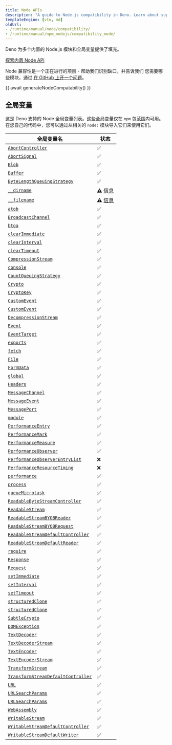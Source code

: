 ```yaml
---
title: Node APIs
description: "A guide to Node.js compatibility in Deno. Learn about supported Node.js built-in modules, global objects, and how to use Node.js packages in Deno projects."
templateEngine: [vto, md]
oldUrl:
- /runtime/manual/node/compatibility/
- /runtime/manual/npm_nodejs/compatibility_mode/
---
```


Deno 为多个内置的 Node.js 模块和全局变量提供了填充。

<a href="/api/node/" class="docs-cta runtime-cta">探索内置 Node API</a>

Node 兼容性是一个正在进行的项目 - 帮助我们识别缺口，并告诉我们
您需要哪些模块，通过
[在 GitHub 上开一个问题](https://github.com/denoland/deno)。

{{ await generateNodeCompatability() }}

## 全局变量

这是 Deno 支持的 Node 全局变量列表。这些全局变量仅在 `npm` 包范围内可用。在您自己的代码中，您可以通过从相关的 `node:` 模块导入它们来使用它们。

| 全局变量名                                                                                                            | 状态                               |
| ---------------------------------------------------------------------------------------------------------------------- | ---------------------------------- |
| [`AbortController`](https://nodejs.org/api/globals.html#class-abortcontroller)                                        | ✅                                 |
| [`AbortSignal`](https://nodejs.org/api/globals.html#class-abortsignal)                                              | ✅                                 |
| [`Blob`](https://nodejs.org/api/globals.html#class-blob)                                                            | ✅                                 |
| [`Buffer`](https://nodejs.org/api/globals.html#class-buffer)                                                        | ✅                                 |
| [`ByteLengthQueuingStrategy`](https://nodejs.org/api/globals.html#class-bytelengthqueuingstrategy)                   | ✅                                 |
| [`__dirname`](https://nodejs.org/api/globals.html#__dirname)                                                        | ⚠️ [信息](#node.js-global-objects) |
| [`__filename`](https://nodejs.org/api/globals.html#__filename)                                                      | ⚠️ [信息](#nodejs-global-objects)  |
| [`atob`](https://nodejs.org/api/globals.html#atobdata)                                                              | ✅                                 |
| [`BroadcastChannel`](https://nodejs.org/api/globals.html#broadcastchannel)                                          | ✅                                 |
| [`btoa`](https://nodejs.org/api/globals.html#btoadata)                                                              | ✅                                 |
| [`clearImmediate`](https://nodejs.org/api/globals.html#clearimmediateimmediateobject)                                 | ✅                                 |
| [`clearInterval`](https://nodejs.org/api/globals.html#clearintervalintervalobject)                                   | ✅                                 |
| [`clearTimeout`](https://nodejs.org/api/globals.html#cleartimeouttimeoutobject)                                      | ✅                                 |
| [`CompressionStream`](https://nodejs.org/api/globals.html#class-compressionstream)                                   | ✅                                 |
| [`console`](https://nodejs.org/api/globals.html#console)                                                            | ✅                                 |
| [`CountQueuingStrategy`](https://nodejs.org/api/globals.html#class-countqueuingstrategy)                             | ✅                                 |
| [`Crypto`](https://nodejs.org/api/globals.html#crypto)                                                              | ✅                                 |
| [`CryptoKey`](https://nodejs.org/api/globals.html#cryptokey)                                                        | ✅                                 |
| [`CustomEvent`](https://nodejs.org/api/globals.html#customevent)                                                    | ✅                                 |
| [`CustomEvent`](https://nodejs.org/api/globals.html#customevent)                                                    | ✅                                 |
| [`DecompressionStream`](https://nodejs.org/api/globals.html#class-decompressionstream)                               | ✅                                 |
| [`Event`](https://nodejs.org/api/globals.html#event)                                                                | ✅                                 |
| [`EventTarget`](https://nodejs.org/api/globals.html#eventtarget)                                                    | ✅                                 |
| [`exports`](https://nodejs.org/api/globals.html#exports)                                                            | ✅                                 |
| [`fetch`](https://nodejs.org/api/globals.html#fetch)                                                                | ✅                                 |
| [`File`](https://nodejs.org/api/globals.html#class-file)                                                            | ✅                                 |
| [`FormData`](https://nodejs.org/api/globals.html#class-formdata)                                                    | ✅                                 |
| [`global`](https://nodejs.org/api/globals.html#global)                                                              | ✅                                 |
| [`Headers`](https://nodejs.org/api/globals.html#class-headers)                                                      | ✅                                 |
| [`MessageChannel`](https://nodejs.org/api/globals.html#messagechannel)                                              | ✅                                 |
| [`MessageEvent`](https://nodejs.org/api/globals.html#messageevent)                                                  | ✅                                 |
| [`MessagePort`](https://nodejs.org/api/globals.html#messageport)                                                    | ✅                                 |
| [`module`](https://nodejs.org/api/globals.html#module)                                                              | ✅                                 |
| [`PerformanceEntry`](https://nodejs.org/api/globals.html#performanceentry)                                          | ✅                                 |
| [`PerformanceMark`](https://nodejs.org/api/globals.html#performancemark)                                            | ✅                                 |
| [`PerformanceMeasure`](https://nodejs.org/api/globals.html#performancemeasure)                                      | ✅                                 |
| [`PerformanceObserver`](https://nodejs.org/api/globals.html#performanceobserver)                                     | ✅                                 |
| [`PerformanceObserverEntryList`](https://nodejs.org/api/globals.html#performanceobserverentrylist)                   | ❌                                 |
| [`PerformanceResourceTiming`](https://nodejs.org/api/globals.html#performanceresourcetiming)                         | ❌                                 |
| [`performance`](https://nodejs.org/api/globals.html#performance)                                                    | ✅                                 |
| [`process`](https://nodejs.org/api/globals.html#process)                                                            | ✅                                 |
| [`queueMicrotask`](https://nodejs.org/api/globals.html#queuemicrotaskcallback)                                      | ✅                                 |
| [`ReadableByteStreamController`](https://nodejs.org/api/globals.html#class-readablebytestreamcontroller)              | ✅                                 |
| [`ReadableStream`](https://nodejs.org/api/globals.html#class-readablestream)                                        | ✅                                 |
| [`ReadableStreamBYOBReader`](https://nodejs.org/api/globals.html#class-readablestreambyobreader)                    | ✅                                 |
| [`ReadableStreamBYOBRequest`](https://nodejs.org/api/globals.html#class-readablestreambyobrequest)                  | ✅                                 |
| [`ReadableStreamDefaultController`](https://nodejs.org/api/globals.html#class-readablestreamdefaultcontroller)      | ✅                                 |
| [`ReadableStreamDefaultReader`](https://nodejs.org/api/globals.html#class-readablestreamdefaultreader)              | ✅                                 |
| [`require`](https://nodejs.org/api/globals.html#require)                                                            | ✅                                 |
| [`Response`](https://nodejs.org/api/globals.html#response)                                                          | ✅                                 |
| [`Request`](https://nodejs.org/api/globals.html#request)                                                            | ✅                                 |
| [`setImmediate`](https://nodejs.org/api/globals.html#setimmediatecallback-args)                                     | ✅                                 |
| [`setInterval`](https://nodejs.org/api/globals.html#setintervalcallback-delay-args)                                  | ✅                                 |
| [`setTimeout`](https://nodejs.org/api/globals.html#settimeoutcallback-delay-args)                                    | ✅                                 |
| [`structuredClone`](https://nodejs.org/api/globals.html#structuredclonevalue-options)                                | ✅                                 |
| [`structuredClone`](https://nodejs.org/api/globals.html#structuredclonevalue-options)                                | ✅                                 |
| [`SubtleCrypto`](https://nodejs.org/api/globals.html#subtlecrypto)                                                  | ✅                                 |
| [`DOMException`](https://nodejs.org/api/globals.html#domexception)                                                  | ✅                                 |
| [`TextDecoder`](https://nodejs.org/api/globals.html#textdecoder)                                                    | ✅                                 |
| [`TextDecoderStream`](https://nodejs.org/api/globals.html#class-textdecoderstream)                                   | ✅                                 |
| [`TextEncoder`](https://nodejs.org/api/globals.html#textencoder)                                                    | ✅                                 |
| [`TextEncoderStream`](https://nodejs.org/api/globals.html#class-textencoderstream)                                   | ✅                                 |
| [`TransformStream`](https://nodejs.org/api/globals.html#class-transformstream)                                       | ✅                                 |
| [`TransformStreamDefaultController`](https://nodejs.org/api/globals.html#class-transformstreamdefaultcontroller)     | ✅                                 |
| [`URL`](https://nodejs.org/api/globals.html#url)                                                                    | ✅                                 |
| [`URLSearchParams`](https://nodejs.org/api/globals.html#urlsearchparams)                                           | ✅                                 |
| [`URLSearchParams`](https://nodejs.org/api/globals.html#urlsearchparams)                                           | ✅                                 |
| [`WebAssembly`](https://nodejs.org/api/globals.html#webassembly)                                                    | ✅                                 |
| [`WritableStream`](https://nodejs.org/api/globals.html#class-writablestream)                                        | ✅                                 |
| [`WritableStreamDefaultController`](https://nodejs.org/api/globals.html#class-writablestreamdefaultcontroller)      | ✅                                 |
| [`WritableStreamDefaultWriter`](https://nodejs.org/api/globals.html#class-writablestreamdefaultwriter)              | ✅                                 |